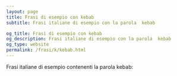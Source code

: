 ```yaml
---
layout: page
title: Frasi di esempio con kebab 
subtitle: Frasi italiane di esempio con la parola  kebab

og_title: Frasi di esempio con kebab 
og_description: Frasi italiane di esempio con la parola  kebab
og_type: website
permalink: /frasi/k/kebab.html
---
```


Frasi italiane di esempio contenenti la parola kebab:


